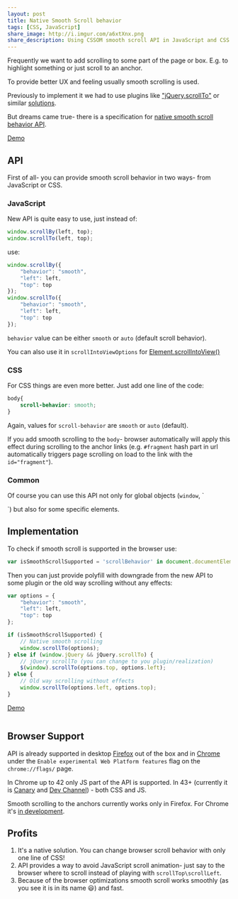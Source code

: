 ```yaml
---
layout: post
title: Native Smooth Scroll behavior
tags: [CSS, JavaScript]
share_image: http://i.imgur.com/a6xtXnx.png
share_description: Using CSSOM smooth scroll API in JavaScript and CSS
---
```


Frequently we want to add scrolling to some part of the page or box.
E.g. to highlight something or just scroll to an anchor.

To provide better UX and feeling usually smooth scrolling is used.

Previously to implement it we had to use plugins like ["jQuery.scrollTo"](https://github.com/flesler/jquery.scrollTo)
or similar [solutions](https://css-tricks.com/snippets/jquery/smooth-scrolling/).

But dreams came true- there is a specification for [native smooth scroll behavior API](http://dev.w3.org/csswg/cssom-view/).

<a href="{{ site.baseurl }}/demos/smooth-scroll-api/"
   target="_blank"
   class="btn-pulse">
    <span class="wrapper">
        <span class="inner"></span>
    </span>
    <span class="text">Demo</span>
</a>

<div class="more"></div>

## API

First of all- you can provide smooth scroll behavior in two ways- from JavaScript or CSS.

### JavaScript

New API is quite easy to use, just instead of:

```javascript
window.scrollBy(left, top);
window.scrollTo(left, top);
```

use:

```javascript
window.scrollBy({
    "behavior": "smooth",
    "left": left,
    "top": top
});
window.scrollTo({
    "behavior": "smooth",
    "left": left,
    "top": top
});
```

`behavior` value can be either `smooth` or `auto` (default scroll behavior).

You can also use it in `scrollIntoViewOptions`
for [Element.scrollIntoView()](https://developer.mozilla.org/en-US/docs/Web/API/Element/scrollIntoView#Parameters)

### CSS

For CSS things are even more better. Just add one line of the code:

```css
body{
    scroll-behavior: smooth;
}
```

Again, values for `scroll-behavior` are `smooth` or `auto` (default).

If you add smooth scrolling to the `body`-
browser automatically will apply this effect during scrolling to the anchor links
(e.g. `#fragment` hash part in url automatically triggers page scrolling on load to the link with the `id="fragment"`).

### Common

Of course you can use this API not only for global objects (`window`, `
<body/>`) but also for some specific elements.

## Implementation

To check if smooth scroll is supported in the browser use:

```javascript
var isSmoothScrollSupported = 'scrollBehavior' in document.documentElement.style;
```

Then you can just provide polyfill with downgrade from the new API to some plugin or the old way scrolling without any effects:

```javascript
var options = {
    "behavior": "smooth",
    "left": left,
    "top": top
};

if (isSmoothScrollSupported) {
    // Native smooth scrolling
    window.scrollTo(options);
} else if (window.jQuery && jQuery.scrollTo) {
    // jQuery scrollTo (you can change to you plugin/realization)
    $(window).scrollTo(options.top, options.left);
} else {
    // Old way scrolling without effects
    window.scrollTo(options.left, options.top);
}
```

<a href="{{ site.baseurl }}/demos/smooth-scroll-api/"
   target="_blank"
   class="btn-pulse">
    <span class="wrapper">
        <span class="inner"></span>
    </span>
    <span class="text">Demo</span>
</a>

<div class="text-center">
    <a href="{{ site.baseurl }}/demos/smooth-scroll-api/">
        <img src="http://i.imgur.com/6P5ikUL.gif" alt=""/>
    </a>
</div>

## Browser Support

API is already supported in desktop [Firefox](https://developer.mozilla.org/en-US/docs/Web/CSS/scroll-behavior) out of the box and
in [Chrome](https://www.chromestatus.com/feature/5812155903377408) under the `Enable experimental Web Platform features` flag on the `chrome://flags/` page.

In Chrome up to 42 only JS part of the API is supported. In 43+ (currently it is [Canary](https://www.google.com/chrome/browser/canary.html) and [Dev Channel](https://www.chromium.org/getting-involved/dev-channel)) - both CSS and JS.

Smooth scrolling to the anchors currently works only in Firefox. For Chrome it's [in development](https://www.chromestatus.com/features/5812155903377408).

## Profits
1. It's a native solution. You can change browser scroll behavior with only one line of CSS!
2. API provides a way to avoid JavaScript scroll animation- just say to the browser where to scroll instead of playing with `scrollTop\scrollLeft`.
3. Because of the browser optimizations smooth scroll works smoothly (as you see it is in its name :smiley:) and fast.